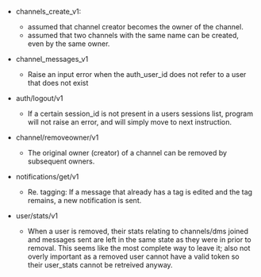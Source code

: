 * channels_create_v1:
    - assumed that channel creator becomes the owner of the channel.
    - assumed that two channels with the same name can be created, even by the
      same owner.


* channel_messages_v1
    - Raise an input error when the auth_user_id does not refer to a user that does not exist

* auth/logout/v1
    - If a certain session_id is not present in a users sessions list, program will not raise an error, and will simply move to next instruction.

* channel/removeowner/v1
    - The original owner (creator) of a channel can be removed by subsequent owners.

* notifications/get/v1
    - Re. tagging: If a message that already has a tag is edited and the tag remains, a new notification is sent.

* user/stats/v1
    - When a user is removed, their stats relating to channels/dms joined and messages
    sent are left in the same state as they were in prior to removal. This seems like the 
    most complete way to leave it; also not overly important as a removed user cannot
    have a valid token so their user_stats cannot be retreived anyway.
